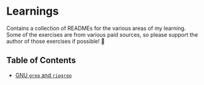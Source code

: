 # Learnings

Contains a collection of READMEs for the various areas of my learning. Some of the exercises are from various paid sources, so please support the author of those exercises if possible! 🍺

## Table of Contents

- [GNU `grep` and `ripgrep`](gnu-grep/)
